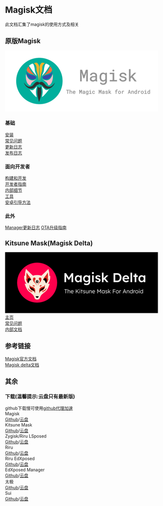 
# Magisk文档

此文档汇集了magisk的使用方式及相关
## 原版Magisk
![](2.png)
### 基础
[安装](安装.md)      
[常见问题](常见问题.md)     
[更新日志](更新日志.md)      
[发布日志](发布/主页.md)       

### 面向开发者
[构建和开发](build.md)     
[开发者指南](开发.md)       
[内部细节](内部细节.md)        
[工具](工具.md)        
[安卓引导方法](安卓引导.md)  

### 此外     
[Manager更新日志](Manager更新日志.md)
[OTA升级指南](ota使用指南.md)

## Kitsune Mask(Magisk Delta)
![](1.png)
[主页](2.md)       
[常见问题](2常见问题.md)     
[内部文档](2内部文档.md)   

## 参考链接
[Magisk官方文档](https://topjohnwu.github.io/Magisk/)     
[Magisk delta文档](https://huskydg.github.io/magisk-files/)     

## 其余     
### 下载(温馨提示:云盘只有最新版)      
github下载慢可使用[github代理加速](https://moeyy.cn/gh-proxy/)       
Magisk       
[Github](https://github.com/topjohnwu/Magisk/releases)/[云盘]()       
Kitsune Mask         
[Github]()/[云盘]()      
Zygisk/Riru LSposed       
[Github](https://github.com/LSPosed/LSPosed/releases)/[云盘]()      
Riru     
[Github]()/[云盘]()      
Riru EdXposed     
[Github](https://github.com/ElderDrivers/EdXposed/releases)/[云盘]()      
EdXposed Manager     
[Github](https://github.com/ElderDrivers/EdXposedManager/releases)/[云盘]()      
太极     
[Github]()/[云盘]()      
Sui     
[Github]()/[云盘]()      
